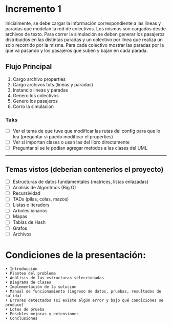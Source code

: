 # Incremento 1
Inicialmente, se debe cargar la información correspondiente a las líneas y paradas que modelan la red de colectivos. Los mismos son cargados desde archivos de texto. Para correr la simulación se deben generar los pasajeros distribuidos en las distintas paradas y un colectivo por línea que realiza un solo recorrido por la misma. Para cada colectivo mostrar las paradas por la que va pasando y los pasajeros que suben y bajan en cada parada.

## Flujo Principal
   1. Cargo archivo properties
   2. Cargo archivos txts (lineas y paradas)
   3. Instancio lineas y paradas
   4. Genero los colectivos
   5. Genero los pasajeros
   6. Corro la simulacion

### Taks
- [ ] Ver el tema de que tuve que modificar las rutas del config para que lo lea (preguntar si puedo modificar el properties)
- [ ] Ver si importan clases o usan las del libro directamente
- [ ] Preguntar si se le podian agregar metodos a las clases del UML

---

## Temas vistos (deberian contenerlos el proyecto)
- [ ] Estructuras de datos fundamentales (matrices, listas enlazadas)
- [ ] Analisis de Algoritmos (Big O)
- [ ] Recursividad
- [ ] TADs (pilas, colas, mazos) 
- [ ] Listas e Iteradors
- [ ] Arboles binarios
- [ ] Mapas
- [ ] Tablas de Hash
- [ ] Grafos
- [ ] Archivos

# Condiciones de la presentación:
    • Introducción 
    • Planteo del problema
    • Análisis de las estructuras seleccionadas 
    • Diagrama de clases
    • Implementación de la solución
    • Manual de funcionamiento (ingreso de datos, pruebas, resultados de salida)
    • Errores detectados (si existe algún error y bajo qué condiciones se produce)
    • Lotes de prueba
    • Posibles mejoras y extensiones
    • Conclusiones